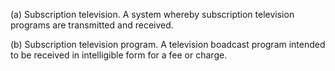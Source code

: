 (a) Subscription television. A system whereby subscription television programs are transmitted and received.

(b) Subscription television program. A television boadcast program intended to be received in intelligible form for a fee or charge.

